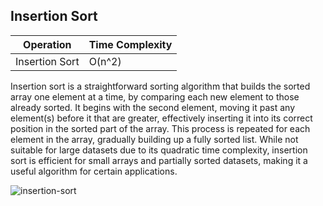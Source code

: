 ## Insertion Sort

| Operation      | Time Complexity |
|-----------------|-----------------|
| Insertion Sort       |  O(n^2)       |


Insertion sort is a straightforward sorting algorithm that builds the sorted array one element at a time, by comparing each new element to those already sorted. It begins with the second element, moving it past any element(s) before it that are greater, effectively inserting it into its correct position in the sorted part of the array. This process is repeated for each element in the array, gradually building up a fully sorted list. While not suitable for large datasets due to its quadratic time complexity, insertion sort is efficient for small arrays and partially sorted datasets, making it a useful algorithm for certain applications.

![insertion-sort](https://github.com/neskor-b/Algoritms-and-data-structure/assets/89013557/c27ca619-a717-4cf5-b532-05af11cda701)
